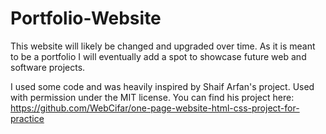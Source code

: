 # Portfolio-Website

This website will likely be changed and upgraded over time. As it is meant to be a portfolio I will eventually add a spot to showcase future web and software projects.

I used some code and was heavily inspired by Shaif Arfan's project. Used with permission under the MIT license. You can find his project here: https://github.com/WebCifar/one-page-website-html-css-project-for-practice
